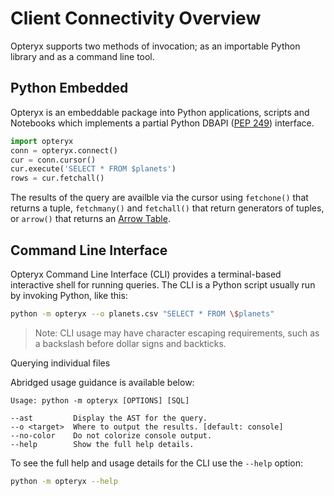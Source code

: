 # Client Connectivity Overview

Opteryx supports two methods of invocation; as an importable Python library and as a command line tool.

## Python Embedded

Opteryx is an embeddable package into Python applications, scripts and Notebooks which implements a partial Python DBAPI ([PEP 249](https://peps.python.org/pep-0249/)) interface.

~~~python
import opteryx
conn = opteryx.connect()
cur = conn.cursor()
cur.execute('SELECT * FROM $planets')
rows = cur.fetchall()
~~~

The results of the query are availble via the cursor using `fetchone()` that returns a tuple, `fetchmany()` and `fetchall()` that return generators of tuples, or `arrow()` that returns an [Arrow Table](https://arrow.apache.org/docs/python/generated/pyarrow.Table.html#pyarrow.Table).

## Command Line Interface

Opteryx Command Line Interface (CLI) provides a terminal-based interactive shell for running queries. The CLI is a Python script usually run by invoking Python, like this:

~~~bash
python -m opteryx --o planets.csv "SELECT * FROM \$planets"
~~~

> Note: CLI usage may have character escaping requirements, such as a backslash before dollar signs and backticks.

Querying individual files

Abridged usage guidance is available below:

~~~
Usage: python -m opteryx [OPTIONS] [SQL] 

--ast         Display the AST for the query.
--o <target>  Where to output the results. [default: console]
--no-color    Do not colorize console output. 
--help        Show the full help details.          
~~~

To see the full help and usage details for the CLI use the `--help` option:

~~~bash
python -m opteryx --help
~~~
